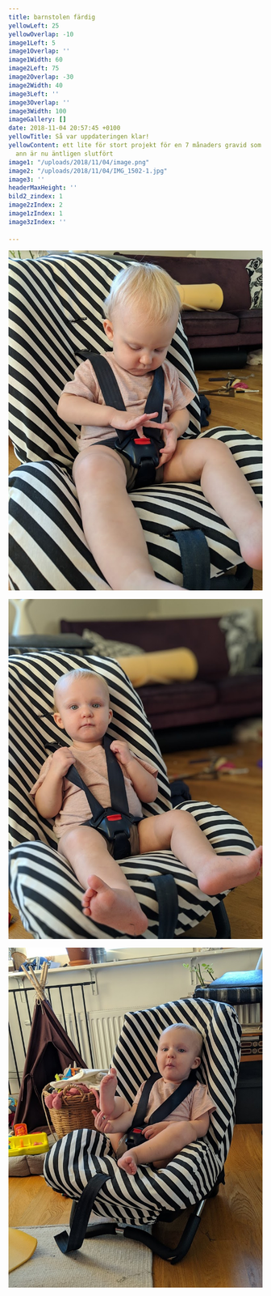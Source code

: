 ```yaml
---
title: barnstolen färdig
yellowLeft: 25
yellowOverlap: -10
image1Left: 5
image1Overlap: ''
image1Width: 60
image2Left: 75
image2Overlap: -30
image2Width: 40
image3Left: ''
image3Overlap: ''
image3Width: 100
imageGallery: []
date: 2018-11-04 20:57:45 +0100
yellowTitle: Så var uppdateringen klar!
yellowContent: ett lite för stort projekt för en 7 månaders gravid som jag tagit mig
  ann är nu äntligen slutfört
image1: "/uploads/2018/11/04/image.png"
image2: "/uploads/2018/11/04/IMG_1502-1.jpg"
image3: ''
headerMaxHeight: ''
bild2_zindex: 1
image2zIndex: 2
image1zIndex: 1
image3zIndex: ''

---
```

![](/uploads/2018/11/04/image-1.png)

![](/uploads/2018/11/04/image-2.png)

![](/uploads/2018/11/04/image-3.png) 